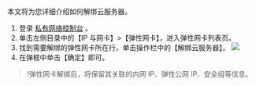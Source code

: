 本文将为您详细介绍如何解绑云服务器。
1. 登录 [私有网络控制台](https://console.cloud.tencent.com/vpc) 。
2. 单击左侧目录中的【IP 与网卡】>【弹性网卡】，进入弹性网卡列表页。
3. 找到需要解绑的弹性网卡所在行，单击操作栏中的【解绑云服务器】。
 ![](https://main.qcloudimg.com/raw/8299bb38e6381e932a1b397e9138d71e.png)
4. 在弹框中单击【确定】即可。
>!弹性网卡解绑后，将保留其关联的内网 IP、弹性公网 IP、安全组等信息。
